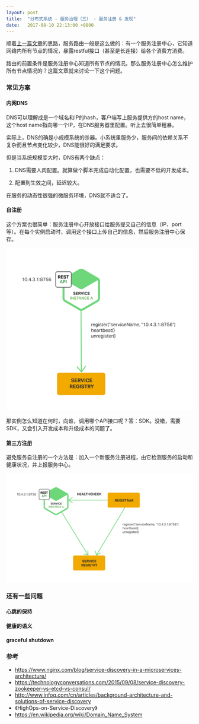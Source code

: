 ```yaml
---
layout: post
title:  "分布式系统 - 服务治理（三） - 服务注册 & 发现"
date:   2017-08-10 22:13:00 +0800
---
```


顺着[上一篇文章](/2017/07/30/distributed-system-02-load-balance.html)的思路，服务路由一般是这么做的：有一个服务注册中心，它知道网络内所有节点的情况，暴露restful接口（甚至是长连接）给各个消费方消费。

路由的前置条件是服务注册中心知道所有节点的情况。那么服务注册中心怎么维护所有节点情况的？这篇文章就来讨论一下这个问题。

### 常见方案

#### 内网DNS

DNS可以理解成是一个域名和IP的hash，客户端写上服务提供方的host name，这个host name指向哪一个IP，在DNS服务器里配置。听上去很简单粗暴。

实际上，DNS的确是小规模系统的杀器。小系统里服务少，服务间的依赖关系不复杂而且节点变化较少，DNS能很好的满足要求。

但是当系统规模变大时，DNS有两个缺点：

1. DNS需要人肉配置。就算做个脚本完成自动化配置，也需要不低的开发成本。

2. 配置到生效之间，延迟较大。

在服务的动态性很强的微服务环境，DNS就不适合了。

#### 自注册

这个方案也很简单：服务注册中心开放接口给服务提交自己的信息（IP、port等）。在每个实例启动时，调用这个接口上传自己的信息，然后服务注册中心保存。

![Alt](/images/Richardson-microservices-part4-4_self-registration-pattern.png)

那实例怎么知道在何时，向谁，调用哪个API接口呢？答：SDK。没错，需要SDK，又会引入开发成本和升级成本的问题了。

#### 第三方注册

避免服务自注册的一个方法是：加入一个新服务注册进程，由它检测服务的启动和健康状况，并上报服务中心。

![Alt](/images/Richardson-microservices-part4-5_third-party-pattern.png)

### 还有一些问题

#### 心跳的保持



#### 健康的语义

#### graceful shutdown


### 参考

- https://www.nginx.com/blog/service-discovery-in-a-microservices-architecture/
- https://technologyconversations.com/2015/09/08/service-discovery-zookeeper-vs-etcd-vs-consul/
- http://www.infoq.com/cn/articles/background-architecture-and-solutions-of-service-discovery
- 《HighOps-on-Service-Discovery》
- https://en.wikipedia.org/wiki/Domain_Name_System
